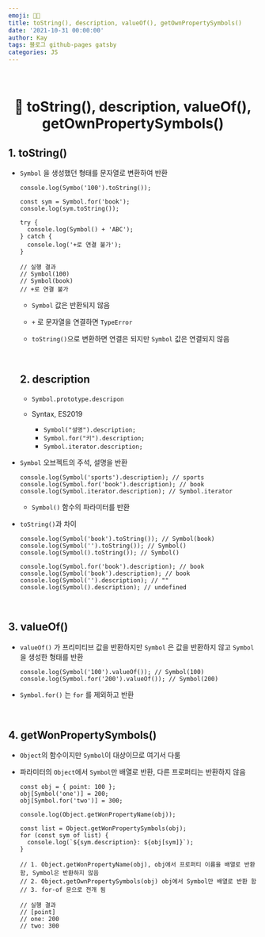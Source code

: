 ```yaml
---
emoji: 👨‍💻
title: toString(), description, valueOf(), getOwnPropertySymbols()
date: '2021-10-31 00:00:00'
author: Kay
tags: 블로그 github-pages gatsby
categories: JS
---
```


<br>

<h1 align="center">
  👋 toString(), description, valueOf(), getOwnPropertySymbols()
</h1>

## 1. toString()

- `Symbol` 을 생성했던 형태를 문자열로 변환하여 반환

  ```tsx
  console.log(Symbo('100').toString());

  const sym = Symbol.for('book');
  console.log(sym.toString());

  try {
    console.log(Symbol() + 'ABC');
  } catch {
    console.log('+로 연결 불가');
  }

  // 실행 결과
  // Symbol(100)
  // Symbol(book)
  // +로 연결 불가
  ```

  - `Symbol` 값은 반환되지 않음

  - `+` 로 문자열을 연결하면 `TypeError`

  - `toString()`으로 변환하면 연결은 되지만 `Symbol` 값은 연결되지 않음

  <br>

  ## 2. description

  - `Symbol.prototype.descripon`

  - Syntax, ES2019

    - `Symbol("설명").description;`
    - `Symbol.for("키").description;`
    - `Symbol.iterator.description;`

- `Symbol` 오브젝트의 주석, 설명을 반환

  ```tsx
  console.log(Symbol('sports').description); // sports
  console.log(Symbol.for('book').description); // book
  console.log(Symbol.iterator.description); // Symbol.iterator
  ```

  - `Symbol()` 함수의 파라미터를 반환

- `toString()`과 차이

  ```tsx
  console.log(Symbol('book').toString()); // Symbol(book)
  console.log(Symbol('').toString()); // Symbol()
  console.log(Symbol().toString()); // Symbol()

  console.log(Symbol.for('book').description); // book
  console.log(Symbol('book').description); // book
  console.log(Symbol('').description); // ""
  console.log(Symbol().description); // undefined
  ```

<br>

## 3. valueOf()

- `valueOf()` 가 프리미티브 값을 반환하지만 `Symbol` 은 값을 반환하지 않고 `Symbol` 을 생성한 형태를 반환

  ```tsx
  console.log(Symbol('100').valueOf()); // Symbol(100)
  console.log(Symbol.for('200').valueOf()); // Symbol(200)
  ```

- `Symbol.for()` 는 `for` 를 제외하고 반환

<br>

## 4. getWonPropertySymbols()

- `Object`의 함수이지만 `Symbol`이 대상이므로 여기서 다룸
- 파라미터의 `Object`에서 `Symbol`만 배열로 반환, 다른 프로퍼티는 반환하지 않음

  ```tsx
  const obj = { point: 100 };
  obj[Symbol('one')] = 200;
  obj[Symbol.for('two')] = 300;

  console.log(Object.getWonPropertyName(obj));

  const list = Object.getWonPropertySymbols(obj);
  for (const sym of list) {
    console.log(`${sym.description}: ${obj[sym]}`);
  }

  // 1. Object.getWonPropertyName(obj), obj에서 프로퍼티 이름을 배열로 반환함, Symbol은 반환하지 않음
  // 2. Object.getOwnPropertySymbols(obj) obj에서 Symbol만 배열로 반환 함
  // 3. for-of 문으로 전개 됨

  // 실행 결과
  // [point]
  // one: 200
  // two: 300
  ```

```toc

```
